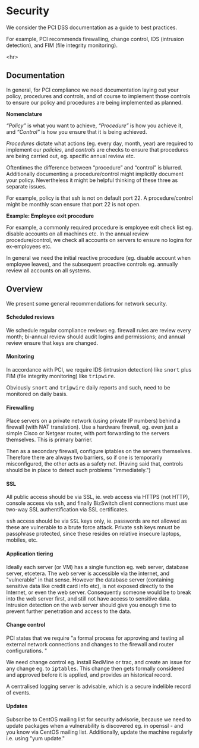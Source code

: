 # Security #

We consider the PCI DSS documentation as a guide to best practices.

For example, PCI recommends firewalling, change control, IDS (intrusion detection), and FIM (file integrity monitoring).



&lt;hr&gt;


## Documentation ##

In general, for PCI compliance we need documentation laying out your policy, procedures and controls, and of course to implement those controls to ensure our policy and procedures are being implemented as planned.

<b>Nomenclature</b>

<i>“Policy”</i> is what you want to achieve, <i>“Procedure”</i> is how you achieve it, and <i>“Control”</i> is how you ensure that it is being achieved.

<i>Procedures</i> dictate what actions (eg. every day, month, year) are required to implement our <i>policies</i>, and <i>controls</i> are checks to ensure that procedures are being carried out, eg. specific annual review etc.

Oftentimes the difference between “procedure” and “control” is blurred. Additionally documenting a procedure/control might implicitly document your policy. Nevertheless it might be helpful thinking of these three as separate issues.

For example, policy is that ssh is not on default port 22. A procedure/control might be monthly scan ensure that port 22 is not open.

<b>Example: Employee exit procedure</b>

For example, a commonly required procedure is employee exit check list eg. disable accounts on all machines etc. In the annual review procedure/control, we check all accounts on servers to ensure no logins for ex-employees etc.

In general we need the initial reactive procedure (eg. disable account when employee leaves), and the subsequent proactive controls eg. annually review all accounts on all systems.

## Overview ##

We present some general recommendations for network security.

#### Scheduled reviews ####

We schedule regular compliance reviews eg. firewall rules are review every month; bi-annual review should audit logins and permissions; and annual review ensure that keys are changed.

#### Monitoring ####

In accordance with PCI, we require IDS (intrusion detection) like <tt>snort</tt> plus FIM (file integrity monitoring) like <tt>tripwire</tt>.

Obviously <tt>snort</tt> and <tt>tripwire</tt> daily reports and such, need to be monitored on daily basis.

#### Firewalling ####

Place servers on a private network (using private IP numbers) behind a firewall (with NAT translation). Use a hardware firewall, eg. even just a simple Cisco or Netgear router,
with port forwarding to the servers themselves. This is primary barrier.

Then as a secondary firewall, configure iptables on the servers themselves. Therefore there are always two barriers, so if one is temporarily misconfigured, the other acts as a safety net. (Having said that,
controls should be in place to detect such problems "immediately.")

#### SSL ####

All public access should be via SSL, ie. web access via HTTPS (not HTTP), console access via <tt>ssh</tt>, and finally BizSwitch client connections must use two-way SSL authentification via SSL certificates.

<tt>ssh</tt> access should be via <tt>SSL</tt> keys only, ie. passwords are not allowed as these are vulnerable to a brute force attack. Private <tt>ssh</tt> keys mnust be passphrase protected,
since these resides on relative insecure laptops, mobiles, etc.

#### Application tiering ####

Ideally each server (or VM) has a single function eg. web server, database server, etcetera. The web server is accessible via the internet, and "vulnerable" in that sense.
However the database server (containing sensitive data like credit card info etc), is not exposed directly to the Internet, or even the web server. Consequently someone would be to break into
the web server first, and still not have access to sensitive data. Intrusion detection on the web server should give you enough time to prevent further penetration and access to the data.

#### Change control ####

PCI states that we require "a formal process for approving and testing all external network connections and changes to the firewall and router configurations. "

We need change control eg. install RedMine or trac, and create an issue for any change eg. to <tt>iptables</tt>. This change then gets formally considered and approved
before it is applied, and provides an historical record.

A centralised logging server is advisable, which is a secure indelible record of events.

#### Updates ####

Subscribe to CentOS mailing list for security advisorie, because we need to update packages when a vulnerability is discovered eg. in openssl - and you know via CentOS mailing list.
Additionally, update the machine regularly i.e. using "yum update."